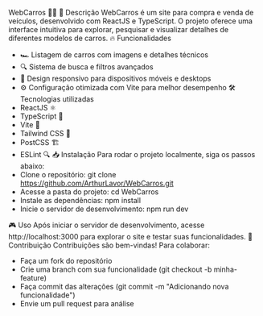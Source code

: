 WebCarros 🚗💨
📖 Descrição
WebCarros é um site para compra e venda de veículos, desenvolvido com ReactJS e TypeScript. O projeto oferece uma interface intuitiva para explorar, pesquisar e visualizar detalhes de diferentes modelos de carros.
🔥 Funcionalidades
- 🏎️ Listagem de carros com imagens e detalhes técnicos
- 🔍 Sistema de busca e filtros avançados
- 📱 Design responsivo para dispositivos móveis e desktops
- ⚙️ Configuração otimizada com Vite para melhor desempenho
🛠 Tecnologias utilizadas
- ReactJS ⚛️
- TypeScript 📝
- Vite 🚀
- Tailwind CSS 🎨
- PostCSS 🏗️
- ESLint 🔍
📥 Instalação
Para rodar o projeto localmente, siga os passos abaixo:
- Clone o repositório:
git clone https://github.com/ArthurLavor/WebCarros.git
- Acesse a pasta do projeto:
cd WebCarros
- Instale as dependências:
npm install
- Inicie o servidor de desenvolvimento:
npm run dev


🎮 Uso
Após iniciar o servidor de desenvolvimento, acesse http://localhost:3000 para explorar o site e testar suas funcionalidades.
🤝 Contribuição
Contribuições são bem-vindas! Para colaborar:
- Faça um fork do repositório
- Crie uma branch com sua funcionalidade (git checkout -b minha-feature)
- Faça commit das alterações (git commit -m "Adicionando nova funcionalidade")
- Envie um pull request para análise
